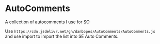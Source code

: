 # AutoComments
A collection of autocomments I use for SO


Use `https://cdn.jsdelivr.net/gh/danbopes/AutoComments/AutoComments.js` and use import to import the list into SE Auto Comments.
